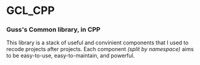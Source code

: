 # GCL_CPP
### Guss's Common library, in CPP

This library is a stack of useful and convinient components that I used to recode projects after projects.
Each component *(split by namespace)* aims to be easy-to-use, easy-to-maintain, and powerful.
